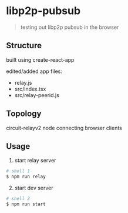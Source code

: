 # libp2p-pubsub

> testing out libp2p pubsub in the browser

## Structure

built using create-react-app

edited/added app files:

- relay.js
- src/index.tsx
- src/relay-peerid.js

## Topology

circuit-relayv2 node connecting browser clients

## Usage

1) start relay server

```bash
# shell 1
$ npm run relay
```

2) start dev server

```bash
# shell 2
$ npm run start
```